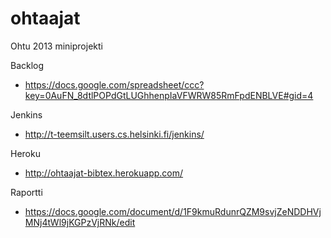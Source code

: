 ohtaajat
========

Ohtu 2013 miniprojekti

Backlog

- https://docs.google.com/spreadsheet/ccc?key=0AuFN_8dtlPOPdGtLUGhhenpIaVFWRW85RmFpdENBLVE#gid=4

Jenkins

- http://t-teemsilt.users.cs.helsinki.fi/jenkins/

Heroku

- http://ohtaajat-bibtex.herokuapp.com/

Raportti

- https://docs.google.com/document/d/1F9kmuRdunrQZM9svjZeNDDHVjMNj4tWl9jKGPzVjRNk/edit